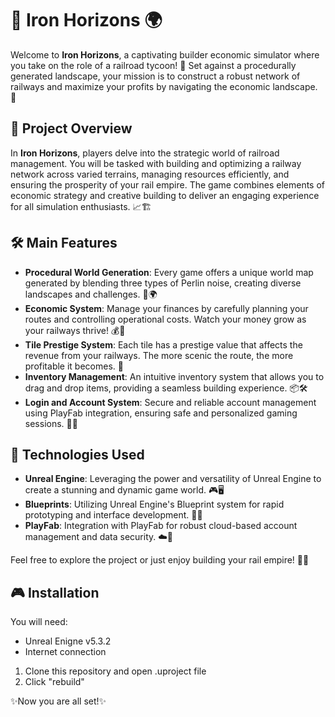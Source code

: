 # 🚂 Iron Horizons 🌍

Welcome to **Iron Horizons**, a captivating builder economic simulator where you take on the role of a railroad tycoon! 🌟 Set against a procedurally generated landscape, your mission is to construct a robust network of railways and maximize your profits by navigating the economic landscape. 🚉

## 🌟 Project Overview

In **Iron Horizons**, players delve into the strategic world of railroad management. You will be tasked with building and optimizing a railway network across varied terrains, managing resources efficiently, and ensuring the prosperity of your rail empire. The game combines elements of economic strategy and creative building to deliver an engaging experience for all simulation enthusiasts. 📈🏗️

## 🛠️ Main Features

- **Procedural World Generation**: Every game offers a unique world map generated by blending three types of Perlin noise, creating diverse landscapes and challenges. 🌄🌍
- **Economic System**: Manage your finances by carefully planning your routes and controlling operational costs. Watch your money grow as your railways thrive! 💰💼
- **Tile Prestige System**: Each tile has a prestige value that affects the revenue from your railways. The more scenic the route, the more profitable it becomes. 🌟
- **Inventory Management**: An intuitive inventory system that allows you to drag and drop items, providing a seamless building experience. 📦🛠️
- **Login and Account System**: Secure and reliable account management using PlayFab integration, ensuring safe and personalized gaming sessions. 🔐🆔

## 🧰 Technologies Used

- **Unreal Engine**: Leveraging the power and versatility of Unreal Engine to create a stunning and dynamic game world. 🎮🖥️
- **Blueprints**: Utilizing Unreal Engine's Blueprint system for rapid prototyping and interface development. 📝🔧
- **PlayFab**: Integration with PlayFab for robust cloud-based account management and data security. ☁️🔐

Feel free to explore the project or just enjoy building your rail empire! 🚂💼

## 🎮 Installation
You will need:
- Unreal Enigne v5.3.2
- Internet connection

1. Clone this repository and open .uproject file
2. Click "rebuild"

✨Now you are all set!✨
  
